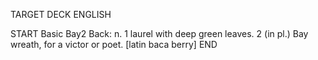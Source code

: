 TARGET DECK
ENGLISH

START
Basic
Bay2
Back: n. 1 laurel with deep green leaves. 2 (in pl.) Bay wreath, for a victor or poet. [latin baca berry]
END
